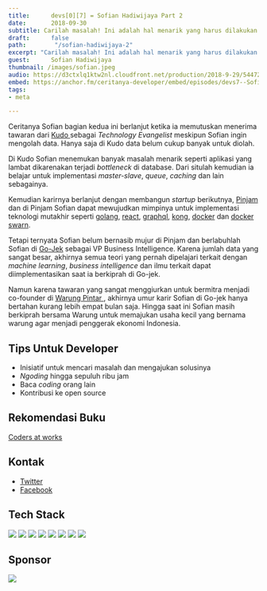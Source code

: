 ```yaml
---
title:      devs[0][7] = Sofian Hadiwijaya Part 2
date:       2018-09-30
subtitle: Carilah masalah! Ini adalah hal menarik yang harus dilakukan semua orang. Itulah kerjaan gue, mencari masalah. TAPI, tidak berhenti sampai di masalah, kita juga harus mencari solusi atas masalah tersebut.
draft:      false
path:        "/sofian-hadiwijaya-2"
excerpt: "Carilah masalah! Ini adalah hal menarik yang harus dilakukan semua orang. Itulah kerjaan gue, mencari masalah. TAPI, tidak berhenti sampai di masalah, kita juga harus mencari solusi atas masalah tersebut."
guest:      Sofian Hadiwijaya
thumbnail: /images/sofian.jpeg
audio: https://d3ctxlq1ktw2nl.cloudfront.net/production/2018-9-29/5447242-44100-2-83667a0379e3d.m4a
embed: https://anchor.fm/ceritanya-developer/embed/episodes/devs7--Sofian-Hadiwijaya-Part-2-e2g9lf
tags:
- meta

---
```


Ceritanya Sofian bagian kedua ini berlanjut ketika ia memutuskan menerima tawaran dari [ Kudo ](https://kudo.co.id/) sebagai _Technology Evangelist_ meskipun Sofian ingin mengolah data. Hanya saja di Kudo data belum cukup banyak untuk diolah.

Di Kudo Sofian menemukan banyak masalah menarik seperti aplikasi yang lambat dikarenakan terjadi _bottleneck_ di database. Dari situlah kemudian ia belajar untuk implementasi _master-slave_, _queue_, _caching_ dan lain sebagainya.

Kemudian karirnya berlanjut dengan membangun _startup_ berikutnya, [Pinjam](https://pinjam.co.id/) dan di Pinjam Sofian dapat mewujudkan mimpinya untuk implementasi teknologi mutakhir seperti [golang](https://golang.org/), [react](https://reactjs.org/), [graphql](https://graphql.org/), [kong](https://konghq.com/), [docker](https://www.docker.com/) dan [docker swarn](https://docs.docker.com/engine/swarm/).

Tetapi ternyata Sofian belum bernasib mujur di Pinjam dan berlabuhlah Sofian di
[Go-Jek](https://www.go-jek.com/) sebagai VP Business Intelligence. Karena jumlah data yang sangat
besar, akhirnya semua teori yang pernah dipelajari terkait dengan _machine
learning_, _business intelligence_ dan ilmu terkait dapat diimplementasikan saat
ia berkiprah di Go-jek.

Namun karena tawaran yang sangat menggiurkan untuk bermitra menjadi co-founder di [ Warung Pintar ](https://warungpintar.co.id/), akhirnya umur karir Sofian di Go-jek hanya bertahan kurang lebih empat bulan saja. Hingga saat ini Sofian masih berkiprah bersama Warung untuk memajukan usaha kecil yang bernama warung agar menjadi penggerak ekonomi Indonesia.


## Tips Untuk Developer

* Inisiatif untuk mencari masalah dan mengajukan solusinya
* _Ngoding_ hingga sepuluh ribu jam
* Baca _coding_ orang lain
* Kontribusi ke open source

## Rekomendasi Buku

[ Coders at works ](http://www.codersatwork.com/)


## Kontak

* [Twitter](https://twitter.com/sofianhw)
* [Facebook](https://facebook.com/sofianhw)

## Tech Stack

<img style="max-width: 128px" src="https://www.docbyte.com/wp-content/uploads/2016/11/docker.png" />

<img style="max-width: 128px" src="https://cdn-images-1.medium.com/max/1600/0*Hl-1BN46JLiTh8UM.png" />

<img style="max-width: 128px" src="https://www.perfecto.io/wp-content/uploads/2017/12/jenkins-and-perfecto.png" />


<img style="max-width: 128px" src="https://upload.wikimedia.org/wikipedia/commons/thumb/a/a7/React-icon.svg/2000px-React-icon.svg.png" />
<img style="max-width: 256px" src="https://cdn-images-1.medium.com/max/1600/1*ypyKHfdnTbM-DZG-nZ5tRg.png" />
<img style="max-width: 128px" src="https://streamdata.io/wp-content/uploads/2018/02/kong.png" />
<img style="max-width: 128px" src="https://www.logolynx.com/images/logolynx/85/8591214be4b4d42924c438a9a4979947.png" />
<img style="max-width: 128px" src="https://www.stratoscale.com/wp-content/uploads/AWS-Lambda.png" />




## Sponsor

<a style="background-image: none !important;" href="https://hacktiv8.com" target="_blank"><img src="https://hacktiv8.com/img/logo-hacktiv8_bordered--md5--f7ee5fc69819b5ef3849344c119f5e18.png" /></a>

